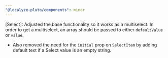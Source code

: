 ```yaml
---
"@localyze-pluto/components": minor
---
```


[Select]: Adjusted the base functionality so it works as a multiselect. In order to get a multiselect, an array should be passed to either `defaultValue` or `value`.

- Also removed the need for the `initial` prop on `SelectItem` by adding default text if a Select value is an empty string.
